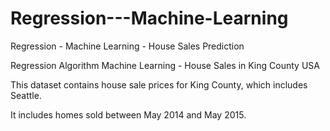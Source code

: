# Regression---Machine-Learning
Regression - Machine Learning - House Sales Prediction

Regression Algorithm Machine Learning - House Sales in King County USA

This dataset contains house sale prices for King County, which includes Seattle.

It includes homes sold between May 2014 and May 2015.
